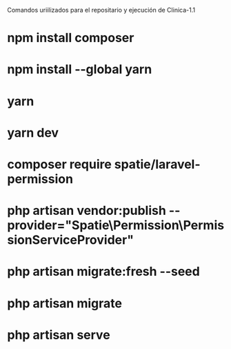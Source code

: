 Comandos uriilizados para el repositario y ejecución de Clinica-1.1

# npm install composer 
# npm install --global yarn
# yarn
# yarn dev
# composer require spatie/laravel-permission
# php artisan vendor:publish --provider="Spatie\Permission\PermissionServiceProvider"
# php artisan migrate:fresh --seed
# php artisan migrate
# php artisan serve


